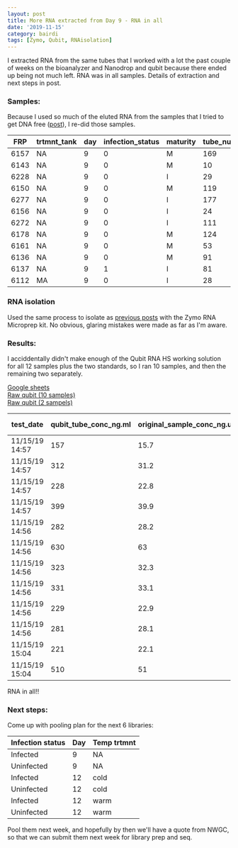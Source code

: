 ```yaml
---
layout: post
title: More RNA extracted from Day 9 - RNA in all
date: '2019-11-15'
category: bairdi
tags: [Zymo, Qubit, RNAisolation]
---
```

I extracted RNA from the same tubes that I worked with a lot the past couple of weeks on the bioanalyzer and Nanodrop and qubit because there ended up being not much left. RNA was in all samples. Details of extraction and next steps in post. 

### Samples: 

Because I used so much of the eluted RNA from the samples that I tried to get DNA free ([post](https://grace-ac.github.io/bairdi-nanodrop-bioanalyzer-kallisto/)), I re-did those samples. 

| FRP  | trtmnt_tank | day | infection_status | maturity | tube_number |
|------|-------------|-----|------------------|----------|-------------|
| 6157 | NA          | 9   | 0                | M        | 169         |
| 6143 | NA          | 9   | 0                | M        | 10          |
| 6228 | NA          | 9   | 0                | I        | 29          |
| 6150 | NA          | 9   | 0                | M        | 119         |
| 6277 | NA          | 9   | 0                | I        | 177         |
| 6156 | NA          | 9   | 0                | I        | 24          |
| 6272 | NA          | 9   | 0                | I        | 111         |
| 6178 | NA          | 9   | 0                | M        | 124         |
| 6161 | NA          | 9   | 0                | M        | 53          |
| 6136 | NA          | 9   | 0                | M        | 91          |
| 6137 | NA          | 9   | 1                | I        | 81          |
| 6112 | MA          | 9   | 0                | I        | 28          | 

### RNA isolation
Used the same process to isolate as [previous posts](https://grace-ac.github.io/rna-extractions-day12-qubitresults/) with the Zymo RNA Microprep kit. No obvious, glaring mistakes were made as far as I'm aware. 

### Results: 

I acciddentally didn't make enough of the Qubit RNA HS working solution for all 12 samples plus the two standards, so I ran 10 samples, and then the remaining two separately. 

[Google sheets](https://grace-ac.github.io/rna-extractions-day12-qubitresults/)       
[Raw qubit (10 samples)](https://github.com/RobertsLab/project-crab/blob/master/data/Qubit_data/QubitData_2019-11-15_14-57-49.csv)       
[Raw qubit (2 sampels)](https://github.com/RobertsLab/project-crab/blob/master/data/Qubit_data/QubitData_2019-11-15_15-04-58.csv)

| test_date      | qubit_tube_conc_ng.ml | original_sample_conc_ng.ul | sample_vol_ul | dilution_factor | tube_number | extraction_method | ul_sample-used | elution_vol_ul | total-yield_ng |
|----------------|-----------------------|----------------------------|---------------|-----------------|-------------|-------------------|----------------|----------------|----------------|
| 11/15/19 14:57 | 157                   | 15.7                       | 2             | 100             | 91          | Zymo_microprep    | 35             | 15             | 204.1          |
| 11/15/19 14:57 | 312                   | 31.2                       | 2             | 100             | 53          | Zymo_microprep    | 35             | 15             | 405.6          |
| 11/15/19 14:57 | 228                   | 22.8                       | 2             | 100             | 124         | Zymo_microprep    | 35             | 15             | 296.4          |
| 11/15/19 14:57 | 399                   | 39.9                       | 2             | 100             | 111         | Zymo_microprep    | 35             | 15             | 518.7          |
| 11/15/19 14:56 | 282                   | 28.2                       | 2             | 100             | 24          | Zymo_microprep    | 35             | 15             | 366.6          |
| 11/15/19 14:56 | 630                   | 63                         | 2             | 100             | 177         | Zymo_microprep    | 35             | 15             | 819            |
| 11/15/19 14:56 | 323                   | 32.3                       | 2             | 100             | 119         | Zymo_microprep    | 35             | 15             | 419.9          |
| 11/15/19 14:56 | 331                   | 33.1                       | 2             | 100             | 29          | Zymo_microprep    | 35             | 15             | 430.3          |
| 11/15/19 14:56 | 229                   | 22.9                       | 2             | 100             | 10          | Zymo_microprep    | 35             | 15             | 297.7          |
| 11/15/19 14:56 | 281                   | 28.1                       | 2             | 100             | 169         | Zymo_microprep    | 35             | 15             | 365.3          |
| 11/15/19 15:04 | 221                   | 22.1                       | 2             | 100             | 28          | Zymo_microprep    | 35             | 15             | 287.3          |
| 11/15/19 15:04 | 510                   | 51                         | 2             | 100             | 81          | Zymo_microprep    | 35             | 15             | 663            |

RNA in all!!

### Next steps: 
Come up with pooling plan for the next 6 libraries:     

| Infection status | Day | Temp trtmnt |
|------------------|-----|-------------|
| Infected         | 9   | NA          |
| Uninfected       | 9   | NA          |
| Infected         | 12  | cold        |
| Uninfected       | 12  | cold        |
| Infected         | 12  | warm        |
| Uninfected       | 12  | warm        |

Pool them next week, and hopefully by then we'll have a quote from NWGC, so that we can submit them next week for library prep and seq. 
